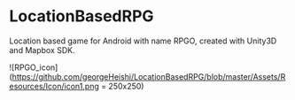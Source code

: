 # LocationBasedRPG
Location based game for Android with name RPGO, created with Unity3D and Mapbox SDK.

![RPGO_icon](https://github.com/georgeHeishi/LocationBasedRPG/blob/master/Assets/Resources/Icon/icon1.png = 250x250)
